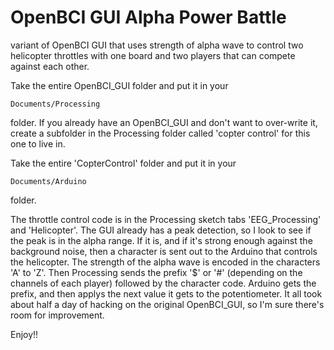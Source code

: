 # OpenBCI GUI Alpha Power Battle
variant of OpenBCI GUI that uses strength of alpha wave to control two helicopter throttles with one board and two players that can compete against each other.

Take the entire OpenBCI_GUI folder and put it in your 

    Documents/Processing

folder. If you already have an OpenBCI_GUI and don't want to over-write it, create a subfolder in the Processing folder called 'copter control' for this one to live in.

Take the entire 'CopterControl' folder and put it in your

    Documents/Arduino

folder.


The throttle control code is in the Processing sketch tabs 'EEG_Processing' and 'Helicopter'. The GUI already has a peak detection, so I look to see if the peak is in the alpha range. If it is, and if it's strong enough against the background noise, then a character is sent out to the Arduino that controls the helicopter. The strength of the alpha wave is encoded in the characters 'A' to 'Z'. Then Processing sends the prefix '$' or '#' (depending on the channels of each player) followed by the character code. Arduino gets the prefix, and then applys the next value it gets to the potentiometer. It all took about half a day of hacking on the original OpenBCI_GUI, so I'm sure there's room for improvement.

Enjoy!!
